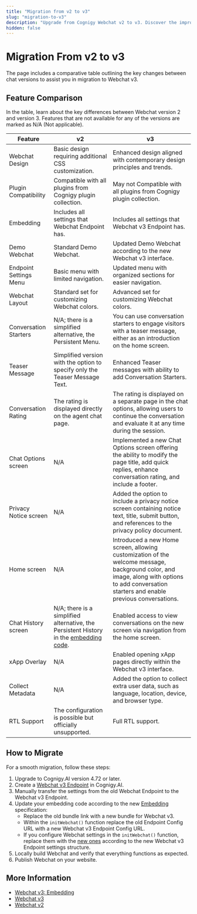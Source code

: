 ```yaml
---
title: "Migration from v2 to v3"
slug: "migration-to-v3"
description: "Upgrade from Cognigy Webchat v2 to v3. Discover the improvements with our comprehensive comparison table highlighting key changes between chat versions. Use a step-by-step guide to seamlessly transition to the latest version."
hidden: false
---
```


# Migration From v2 to v3

The page includes a comparative table outlining the key changes between chat versions to assist you in migration to Webchat v3.

## Feature Comparison

In the table, learn about the key differences between Webchat version 2 and version 3.
Features that are not available for any of the versions are marked as N/A (Not applicable).

| Feature                | v2                                                                                                                                                                       | v3                                                                                                                                                                                           |
|------------------------|--------------------------------------------------------------------------------------------------------------------------------------------------------------------------|----------------------------------------------------------------------------------------------------------------------------------------------------------------------------------------------|
| Webchat Design         | Basic design requiring additional CSS customization.                                                                                                                     | Enhanced design aligned with contemporary design principles and trends.                                                                                                                      |
| Plugin Compatibility   | Compatible with all plugins from Cognigy plugin collection.                                                                                                              | May not Compatible with all plugins from Cognigy plugin collection.                                                                                                                          |
| Embedding              | Includes all settings that Webchat Endpoint has.                                                                                                                         | Includes all settings that Webchat v3 Endpoint has.                                                                                                                                          |
| Demo Webchat           | Standard Demo Webchat.                                                                                                                                                   | Updated Demo Webchat according to the new Webchat v3 interface.                                                                                                                              |
| Endpoint Settings Menu | Basic menu with limited navigation.                                                                                                                                      | Updated menu with organized sections for easier navigation.                                                                                                                                  |
| Webchat Layout         | Standard set for customizing Webchat colors.                                                                                                                             | Advanced set for customizing Webchat colors.                                                                                                                                                 |
| Conversation Starters  | N/A; there is a simplified alternative, the Persistent Menu.                                                                                                             | You can use conversation starters to engage visitors with a teaser message, either as an introduction on the home screen.                                                                    |
| Teaser Message         | Simplified version with the option to specify only the Teaser Message Text.                                                                                              | Enhanced Teaser messages with ability to add Conversation Starters.                                                                                                                          |
| Conversation Rating    | The rating is displayed directly on the agent chat page.                                                                                                                 | The rating is displayed on a separate page in the chat options, allowing users to continue the conversation and evaluate it at any time during the session.                                  |
| Chat Options screen    | N/A                                                                                                                                                                      | Implemented a new Chat Options screen offering the ability to modify the page title, add quick replies, enhance conversation rating, and include a footer.                                   |
| Privacy Notice screen  | N/A                                                                                                                                                                      | Added the option to include a privacy notice screen containing notice text, title, submit button, and references to the privacy policy document.                                             |
| Home screen            | N/A                                                                                                                                                                      | Introduced a new Home screen, allowing customization of the welcome message, background color, and image, along with options to add conversation starters and enable previous conversations. |
| Chat History screen    | N/A; there is a simplified alternative, the Persistent History in the [embedding code](https://github.com/Cognigy/WebchatWidget/blob/master/docs/persistent-history.md). | Enabled access to view conversations on the new screen via navigation from the home screen.                                                                                                  |
| xApp Overlay           | N/A                                                                                                                                                                      | Enabled opening xApp pages directly within the Webchat v3 interface.                                                                                                                         |
| Collect Metadata       | N/A                                                                                                                                                                      | Added the option to collect extra user data, such as language, location, device, and browser type.                                                                                           |
| RTL Support            | The configuration is possible but officially unsupported.                                                                                                                | Full RTL support.                                                                                                                                                                            |

## How to Migrate

For a smooth migration, follow these steps:

1. Upgrade to Cognigy.AI version 4.72 or later.
2. Create a [Webchat v3 Endpoint](v3/configuration.md) in Cognigy.AI.
3. Manually transfer the settings from the old Webchat Endpoint to the Webchat v3 Endpoint.
4. Update your embedding code according to the new [Embedding](https://github.com/Cognigy/Webchat/blob/main/docs/embedding.md) specification:
   - Replace the old bundle link with a new bundle for Webchat v3.
   - Within the `initWebchat()` function replace the old Endpoint Config URL with a new Webchat v3 Endpoint Config URL.
   - If you configure Webchat settings in the `initWebchat()` function, replace them with the [new ones](https://github.com/Cognigy/Webchat/blob/main/docs/embedding.md#client-side-configuration) according to the new Webchat v3 Endpoint settings structure.
5. Locally build Webchat and verify that everything functions as expected.
6. Publish Webchat on your website.

## More Information

- [Webchat v3: Embedding](v3/embedding.md)
- [Webchat v3](v3/overview.md)
- [Webchat v2](v2/overview.md)